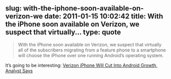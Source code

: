slug: with-the-iphone-soon-available-on-verizon-we
date: 2011-01-15 10:02:42
title: With the iPhone soon available on Verizon, we suspect that virtually...
type: quote
---

> With the iPhone soon available on Verizon, we suspect that virtually all of the subscribers migrating from a feature phone to a smartphone will choose the iPhone over one running Android’s operating system.

It’s going to be interesting: [Verizon iPhone Will Cut Into Android Growth, Analyst Says](http://digitaldaily.allthingsd.com/20110112/verizon-iphone-will-suck-the-wind-out-of-androids-growth/)
